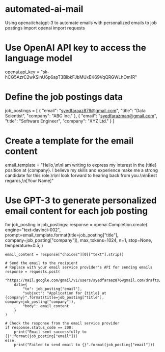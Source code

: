 # automated-ai-mail
Using openai/chatgpt-3 to automate emails with personalized emails to job postings 
import openai
import requests

# Use OpenAI API key to access the language model
openai.api_key = "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"

# Define the job postings data
job_postings = [
    {
        "email": "syedfaraaz876@gmail.com",
        "title": "Data Scientist",
        "company": "ABC Inc."
    },
    {
        "email": "syedfarazman@gmail.com",
        "title": "Software Engineer",
        "company": "XYZ Ltd."
    }
]

# Create a template for the email content
email_template = "Hello,\n\nI am writing to express my interest in the {title} position at {company}. I believe my skills and experience make me a strong candidate for this role.\n\nI look forward to hearing back from you.\n\nBest regards,\n[Your Name]"

# Use GPT-3 to generate personalized email content for each job posting
for job_posting in job_postings:
    response = openai.Completion.create(
        engine="text-davinci-002",
        prompt=email_template.format(title=job_posting["title"], company=job_posting["company"]),
        max_tokens=1024,
        n=1,
        stop=None,
        temperature=0.5,
    )

    email_content = response["choices"][0]["text"].strip()

    # Send the email to the recipient
    # Replace with your email service provider's API for sending emails
    response = requests.post(
        "https://mail.google.com/gmail/v1/users/syedfaraaz876@gmail.com/drafts/send",
        data={
            "to": job_posting["email"],
            "subject": "Application for {title} at {company}".format(title=job_posting["title"], company=job_posting["company"]),
            "body": email_content
        }
    )

    # Check the response from the email service provider
    if response.status_code == 200:
        print("Email sent successfully to {}".format(job_posting["email"]))
    else:
        print("Failed to send email to {}".format(job_posting["email"]))
